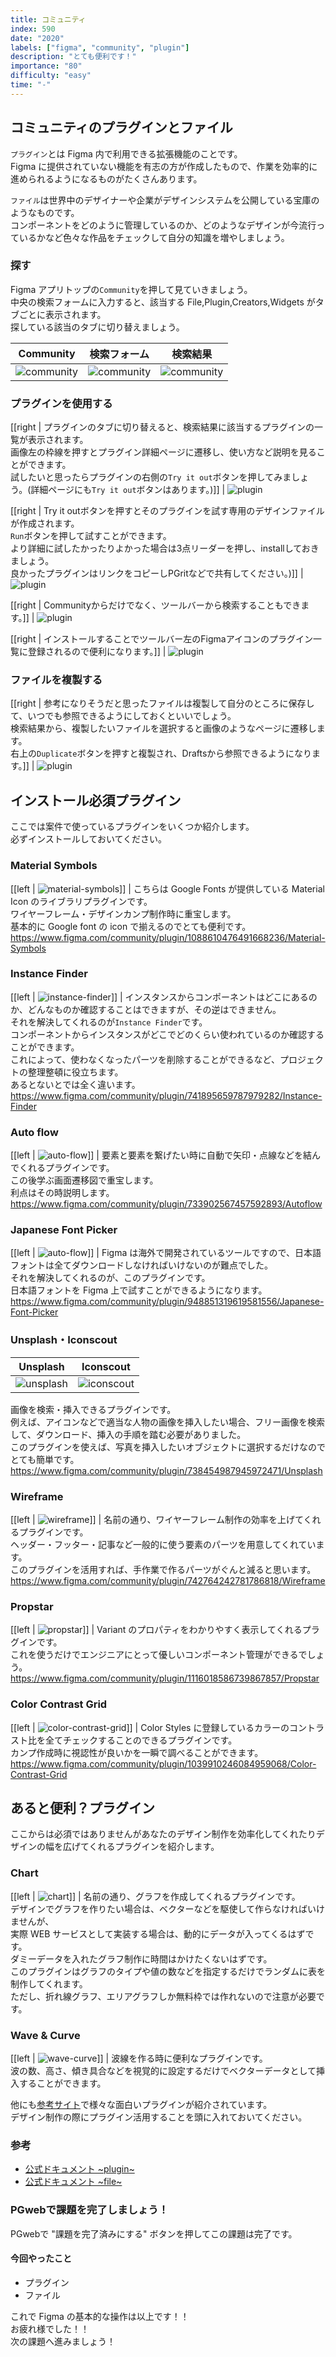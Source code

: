 ```yaml
---
title: コミュニティ
index: 590
date: "2020"
labels: ["figma", "community", "plugin"]
description: "とても便利です！"
importance: "80"
difficulty: "easy"
time: "-"
---
```


## コミュニティのプラグインとファイル

`プラグイン`とは Figma 内で利用できる拡張機能のことです。  
Figma に提供されていない機能を有志の方が作成したもので、作業を効率的に進められるようになるものがたくさんあります。

`ファイル`は世界中のデザイナーや企業がデザインシステムを公開している宝庫のようなものです。  
コンポーネントをどのように管理しているのか、どのようなデザインが今流行っているかなど色々な作品をチェックして自分の知識を増やしましょう。

### 探す

Figma アプリトップの`Community`を押して見ていきましょう。  
中央の検索フォームに入力すると、該当する File,Plugin,Creators,Widgets がタブごとに表示されます。  
探している該当のタブに切り替えましょう。

| Community                         | 検索フォーム                   | 検索結果                              |
| --------------------------------- | ------------------------------ | ------------------------------------- |
| ![community](./img/community.png) | ![community](./img/search.png) | ![community](./img/search-result.png) |

### プラグインを使用する

[[right | プラグインのタブに切り替えると、検索結果に該当するプラグインの一覧が表示されます。<br/>画像左の枠線を押すとプラグイン詳細ページに遷移し、使い方など説明を見ることができます。<br/>試したいと思ったらプラグインの右側の`Try it out`ボタンを押してみましょう。(詳細ページにも`Try it out`ボタンはあります。)]]
| ![plugin](./img/plugin2.png)

[[right | Try it outボタンを押すとそのプラグインを試す専用のデザインファイルが作成されます。<br/>`Run`ボタンを押して試すことができます。<br/>より詳細に試したかったりよかった場合は3点リーダーを押し、installしておきましょう。<br/>良かったプラグインはリンクをコピーしPGritなどで共有してください。)]]
| ![plugin](./img/plugin-run.png)

[[right | Communityからだけでなく、ツールバーから検索することもできます。]]
| ![plugin](./img/plugin-toolbar.png)

[[right | インストールすることでツールバー左のFigmaアイコンのプラグイン一覧に登録されるので便利になります。]]
| ![plugin](./img/plugins.png)

### ファイルを複製する

[[right | 参考になりそうだと思ったファイルは複製して自分のところに保存して、いつでも参照できるようにしておくといいでしょう。<br/>検索結果から、複製したいファイルを選択すると画像のようなページに遷移します。<br/>右上の`Duplicate`ボタンを押すと複製され、Draftsから参照できるようになります。]]
| ![plugin](./img/file-duplicate.png)

## インストール必須プラグイン

ここでは案件で使っているプラグインをいくつか紹介します。  
必ずインストールしておいてください。

### Material Symbols

[[left | ![material-symbols](./img/material-symbols.png)]]
| こちらは Google Fonts が提供している Material Icon のライブラリプラグインです。<br/>ワイヤーフレーム・デザインカンプ制作時に重宝します。<br/>基本的に Google font の icon で揃えるのでとても便利です。<br/>https://www.figma.com/community/plugin/1088610476491668236/Material-Symbols

### Instance Finder

[[left | ![instance-finder](./img/instance-finder.png)]]
| インスタンスからコンポーネントはどこにあるのか、どんなものか確認することはできますが、その逆はできません。<br/> それを解決してくれるのが`Instance Finder`です。<br/> コンポーネントからインスタンスがどこでどのくらい使われているのか確認することができます。<br/>これによって、使わなくなったパーツを削除することができるなど、プロジェクトの整理整頓に役立ちます。<br/>あるとないとでは全く違います。<br/>https://www.figma.com/community/plugin/741895659787979282/Instance-Finder

### Auto flow

[[left | ![auto-flow](./img/auto-flow.png)]]
| 要素と要素を繋げたい時に自動で矢印・点線などを結んでくれるプラグインです。<br/>この後学ぶ画面遷移図で重宝します。<br/>利点はその時説明します。<br/>https://www.figma.com/community/plugin/733902567457592893/Autoflow

### Japanese Font Picker

[[left | ![auto-flow](./img/font-picker.png)]]
| Figma は海外で開発されているツールですので、日本語フォントは全てダウンロードしなければいけないのが難点でした。<br/>それを解決してくれるのが、このプラグインです。<br/>日本語フォントを Figma 上で試すことができるようになります。<br/>https://www.figma.com/community/plugin/948851319619581556/Japanese-Font-Picker

### Unsplash・Iconscout

| Unsplash                        | Iconscout                         |
| ------------------------------- | --------------------------------- |
| ![unsplash](./img/unsplash.png) | ![iconscout](./img/iconscout.png) |

画像を検索・挿入できるプラグインです。  
例えば、アイコンなどで適当な人物の画像を挿入したい場合、フリー画像を検索して、ダウンロード、挿入の手順を踏む必要がありました。  
このプラグインを使えば、写真を挿入したいオブジェクトに選択するだけなのでとても簡単です。  
https://www.figma.com/community/plugin/738454987945972471/Unsplash

### Wireframe

[[left | ![wireframe](./img/wireframe.png)]]
| 名前の通り、ワイヤーフレーム制作の効率を上げてくれるプラグインです。<br/>ヘッダー・フッター・記事など一般的に使う要素のパーツを用意してくれています。<br/>このプラグインを活用すれば、手作業で作るパーツがぐんと減ると思います。<br/>https://www.figma.com/community/plugin/742764242781786818/Wireframe

### Propstar

[[left | ![propstar](./img/propstar.png)]]
| Variant のプロパティをわかりやすく表示してくれるプラグインです。<br/>これを使うだけでエンジニアにとって優しいコンポーネント管理ができるでしょう。<br/>https://www.figma.com/community/plugin/1116018586739867857/Propstar

### Color Contrast Grid

[[left | ![color-contrast-grid](./img/color-contrast-grid.png)]]
| Color Styles に登録しているカラーのコントラスト比を全てチェックすることのできるプラグインです。<br/>カンプ作成時に視認性が良いかを一瞬で調べることができます。<br/>https://www.figma.com/community/plugin/1039910246084959068/Color-Contrast-Grid

## あると便利？プラグイン

ここからは必須ではありませんがあなたのデザイン制作を効率化してくれたりデザインの幅を広げてくれるプラグインを紹介します。

### Chart

[[left | ![chart](./img/chart.png)]]
| 名前の通り、グラフを作成してくれるプラグインです。<br/>デザインでグラフを作りたい場合は、ベクターなどを駆使して作らなければいけませんが、<br/>実際 WEB サービスとして実装する場合は、動的にデータが入ってくるはずです。<br/>ダミーデータを入れたグラフ制作に時間はかけたくないはずです。<br/>このプラグインはグラフのタイプや値の数などを指定するだけでランダムに表を制作してくれます。<br/>ただし、折れ線グラフ、エリアグラフしか無料枠では作れないので注意が必要です。

### Wave & Curve

[[left | ![wave-curve](./img/wave-curve.png)]]
| 波線を作る時に便利なプラグインです。<br/>波の数、高さ、傾き具合などを視覚的に設定するだけでベクターデータとして挿入することができます。

他にも[参考サイト](https://makikosakamoto.design/blog/20220118)で様々な面白いプラグインが紹介されています。  
デザイン制作の際にプラグイン活用することを頭に入れておいてください。

### 参考

- [公式ドキュメント ~plugin~](https://help.figma.com/hc/en-us/articles/360040450413-Find-and-install-plugins)
- [公式ドキュメント ~file~](https://help.figma.com/hc/en-us/articles/360038510693-Guide-to-Figma-Community)

### PGwebで課題を完了しましょう！

PGwebで "課題を完了済みにする" ボタンを押してこの課題は完了です。

#### 今回やったこと

- プラグイン
- ファイル

これで Figma の基本的な操作は以上です！！  
お疲れ様でした！！  
次の課題へ進みましょう！
